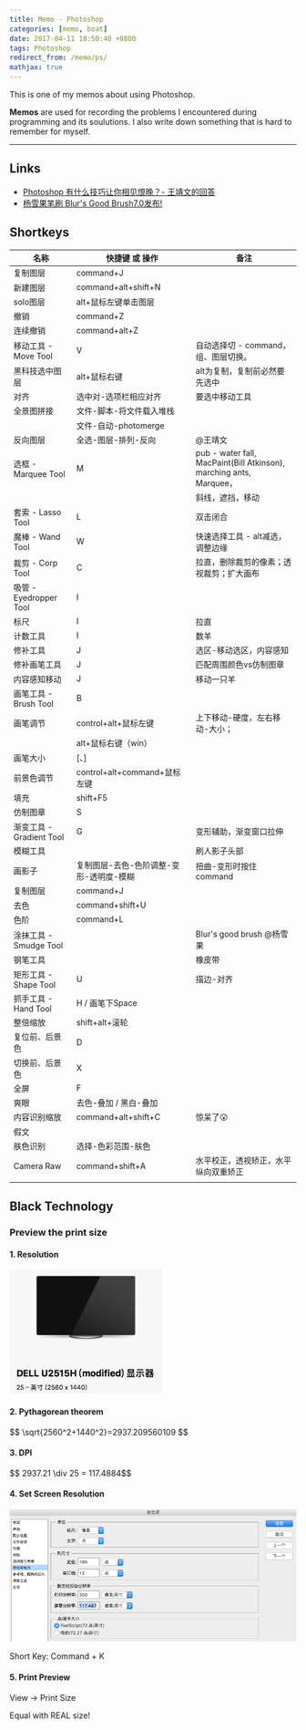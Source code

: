 ```yaml
---
title: Memo - Photoshop
categories: [memo, boat]
date: 2017-04-11 18:50:40 +0800
tags: Photoshop
redirect_from: /memo/ps/
mathjax: true
---
```


This is one of my memos about using Photoshop.

**Memos** are used for recording the problems I encountered during programming and its soulutions. I also write down something that is hard to remember for myself.

<!--shoreline-->
---

## Links

- [Photoshop 有什么技巧让你相见恨晚？- 王靖文的回答](https://www.zhihu.com/question/27914845/answer/39306951)
- [杨雪果笔刷 Blur's Good Brush7.0发布!](http://www.leewiart.com/zhuanti/137685.html)

## Shortkeys

| 名称 | 快捷键 或 操作 | 备注 |
|--------------------------|-----------------------------------------|---------------------------------------------------------------------|
| 复制图层 | command+J |  |
| 新建图层 | command+alt+shift+N |  |
| solo图层 | alt+鼠标左键单击图层 |  |
| 撤销 | command+Z |  |
| 连续撤销 | command+alt+Z |  |
| 移动工具 - Move Tool | V | 自动选择切 - command，组、图层切换。 |
| 黑科技选中图层 | alt+鼠标右键 | alt为复制，复制前必然要先选中 |
| 对齐 | 选中对-选项栏相应对齐 | 要选中移动工具 |
| 全景图拼接 | 文件-脚本-将文件载入堆栈 |   |
|  | 文件-自动-photomerge |  |
| 反向图层 | 全选-图层-排列-反向 | @王靖文 |
| 选框 - Marquee Tool | M | pub - water fall, MacPaint(Bill Atkinson), marching ants, Marquee， |
|  |  | 斜线，遮挡，移动 |
| 套索 - Lasso Tool | L | 双击闭合 |
| 魔棒 - Wand Tool | W | 快速选择工具 - alt减选，调整边缘 |
| 裁剪 - Corp Tool | C | 拉直，删除裁剪的像素；透视裁剪；扩大画布 |
| 吸管 - Eyedropper Tool | I |  |
| 标尺 | I | 拉直 |
| 计数工具 | I | 数羊 |
| 修补工具 | J | 选区-移动选区，内容感知 |
| 修补画笔工具 | J | 匹配周围颜色vs仿制图章 |
| 内容感知移动 | J | 移动一只羊 |
| 画笔工具 - Brush Tool | B |  |
| 画笔调节 | control+alt+鼠标左键 | 上下移动-硬度，左右移动-大小； |
|  | alt+鼠标右键（win） |  |
| 画笔大小 | [、] |  |
| 前景色调节 | control+alt+command+鼠标左键 |  |
| 填充 | shift+F5 |  |
| 仿制图章 | S |  |
| 渐变工具 - Gradient Tool | G | 变形辅助，渐变窗口拉伸 |
| 模糊工具 |  | 刷人影子头部 |
| 画影子 | 复制图层-去色-色阶调整-变形-透明度-模糊 | 扭曲-变形时按住command |
| 复制图层 | command+J |  |
| 去色 | command+shift+U |  |
| 色阶 | command+L |  |
| 涂抹工具 - Smudge Tool |  | Blur's good brush @杨雪果 |
| 钢笔工具 |  | 橡皮带 |
| 矩形工具 - Shape Tool | U | 描边-对齐 |
| 抓手工具 - Hand Tool | H / 画笔下Space |  |
| 整倍缩放 | shift+alt+滚轮 |  |
| 复位前、后景色 | D |  |
| 切换前、后景色 | X |  |
| 全屏 | F |  |
| 爽眼 | 去色-叠加 / 黑白-叠加 |  |
| 内容识别缩放 | command+alt+shift+C | 惊呆了😮 |
| 假文 |  |  |
| 肤色识别 | 选择-色彩范围-肤色 |  |
| Camera Raw | command+shift+A | 水平校正，透视矫正，水平纵向双重矫正 |
|  |  |  |


## Black Technology

### Preview the print size

#### 1. Resolution

![2560*1440](/assets/images/resolution.png)

#### 2. Pythagorean theorem

\$$ \sqrt{2560^2+1440^2}=2937.209560109 $$

#### 3. DPI

\$$ 2937.21 \div 25 =  117.4884$$

#### 4. Set Screen Resolution

![](/assets/images/screen_resolution.png)

Short Key: Command + K

#### 5. Print Preview

View -> Print Size

Equal with REAL size!
